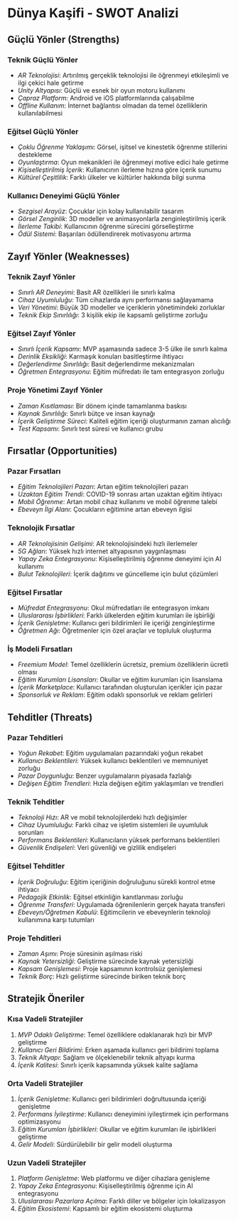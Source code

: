 # Dünya Kaşifi - SWOT Analizi

## Güçlü Yönler (Strengths)

### Teknik Güçlü Yönler
- *AR Teknolojisi*: Artırılmış gerçeklik teknolojisi ile öğrenmeyi etkileşimli ve ilgi çekici hale getirme
- *Unity Altyapısı*: Güçlü ve esnek bir oyun motoru kullanımı
- *Çapraz Platform*: Android ve iOS platformlarında çalışabilme
- *Offline Kullanım*: İnternet bağlantısı olmadan da temel özelliklerin kullanılabilmesi

### Eğitsel Güçlü Yönler
- *Çoklu Öğrenme Yaklaşımı*: Görsel, işitsel ve kinestetik öğrenme stillerini destekleme
- *Oyunlaştırma*: Oyun mekanikleri ile öğrenmeyi motive edici hale getirme
- *Kişiselleştirilmiş İçerik*: Kullanıcının ilerleme hızına göre içerik sunumu
- *Kültürel Çeşitlilik*: Farklı ülkeler ve kültürler hakkında bilgi sunma

### Kullanıcı Deneyimi Güçlü Yönler
- *Sezgisel Arayüz*: Çocuklar için kolay kullanılabilir tasarım
- *Görsel Zenginlik*: 3D modeller ve animasyonlarla zenginleştirilmiş içerik
- *İlerleme Takibi*: Kullanıcının öğrenme sürecini görselleştirme
- *Ödül Sistemi*: Başarıları ödüllendirerek motivasyonu artırma

## Zayıf Yönler (Weaknesses)

### Teknik Zayıf Yönler
- *Sınırlı AR Deneyimi*: Basit AR özellikleri ile sınırlı kalma
- *Cihaz Uyumluluğu*: Tüm cihazlarda aynı performansı sağlayamama
- *Veri Yönetimi*: Büyük 3D modeller ve içeriklerin yönetimindeki zorluklar
- *Teknik Ekip Sınırlılığı*: 3 kişilik ekip ile kapsamlı geliştirme zorluğu

### Eğitsel Zayıf Yönler
- *Sınırlı İçerik Kapsamı*: MVP aşamasında sadece 3-5 ülke ile sınırlı kalma
- *Derinlik Eksikliği*: Karmaşık konuları basitleştirme ihtiyacı
- *Değerlendirme Sınırlılığı*: Basit değerlendirme mekanizmaları
- *Öğretmen Entegrasyonu*: Eğitim müfredatı ile tam entegrasyon zorluğu

### Proje Yönetimi Zayıf Yönler
- *Zaman Kısıtlaması*: Bir dönem içinde tamamlanma baskısı
- *Kaynak Sınırlılığı*: Sınırlı bütçe ve insan kaynağı
- *İçerik Geliştirme Süreci*: Kaliteli eğitim içeriği oluşturmanın zaman alıcılığı
- *Test Kapsamı*: Sınırlı test süresi ve kullanıcı grubu

## Fırsatlar (Opportunities)

### Pazar Fırsatları
- *Eğitim Teknolojileri Pazarı*: Artan eğitim teknolojileri pazarı
- *Uzaktan Eğitim Trendi*: COVID-19 sonrası artan uzaktan eğitim ihtiyacı
- *Mobil Öğrenme*: Artan mobil cihaz kullanımı ve mobil öğrenme talebi
- *Ebeveyn İlgi Alanı*: Çocukların eğitimine artan ebeveyn ilgisi

### Teknolojik Fırsatlar
- *AR Teknolojisinin Gelişimi*: AR teknolojisindeki hızlı ilerlemeler
- *5G Ağları*: Yüksek hızlı internet altyapısının yaygınlaşması
- *Yapay Zeka Entegrasyonu*: Kişiselleştirilmiş öğrenme deneyimi için AI kullanımı
- *Bulut Teknolojileri*: İçerik dağıtımı ve güncelleme için bulut çözümleri

### Eğitsel Fırsatlar
- *Müfredat Entegrasyonu*: Okul müfredatları ile entegrasyon imkanı
- *Uluslararası İşbirlikleri*: Farklı ülkelerden eğitim kurumları ile işbirliği
- *İçerik Genişletme*: Kullanıcı geri bildirimleri ile içeriği zenginleştirme
- *Öğretmen Ağı*: Öğretmenler için özel araçlar ve topluluk oluşturma

### İş Modeli Fırsatları
- *Freemium Model*: Temel özelliklerin ücretsiz, premium özelliklerin ücretli olması
- *Eğitim Kurumları Lisansları*: Okullar ve eğitim kurumları için lisanslama
- *İçerik Marketplace*: Kullanıcı tarafından oluşturulan içerikler için pazar
- *Sponsorluk ve Reklam*: Eğitim odaklı sponsorluk ve reklam gelirleri

## Tehditler (Threats)

### Pazar Tehditleri
- *Yoğun Rekabet*: Eğitim uygulamaları pazarındaki yoğun rekabet
- *Kullanıcı Beklentileri*: Yüksek kullanıcı beklentileri ve memnuniyet zorluğu
- *Pazar Doygunluğu*: Benzer uygulamaların piyasada fazlalığı
- *Değişen Eğitim Trendleri*: Hızla değişen eğitim yaklaşımları ve trendleri

### Teknik Tehditler
- *Teknoloji Hızı*: AR ve mobil teknolojilerdeki hızlı değişimler
- *Cihaz Uyumluluğu*: Farklı cihaz ve işletim sistemleri ile uyumluluk sorunları
- *Performans Beklentileri*: Kullanıcıların yüksek performans beklentileri
- *Güvenlik Endişeleri*: Veri güvenliği ve gizlilik endişeleri

### Eğitsel Tehditler
- *İçerik Doğruluğu*: Eğitim içeriğinin doğruluğunu sürekli kontrol etme ihtiyacı
- *Pedagojik Etkinlik*: Eğitsel etkinliğin kanıtlanması zorluğu
- *Öğrenme Transferi*: Uygulamada öğrenilenlerin gerçek hayata transferi
- *Ebeveyn/Öğretmen Kabulü*: Eğitimcilerin ve ebeveynlerin teknoloji kullanımına karşı tutumları

### Proje Tehditleri
- *Zaman Aşımı*: Proje süresinin aşılması riski
- *Kaynak Yetersizliği*: Geliştirme sürecinde kaynak yetersizliği
- *Kapsam Genişlemesi*: Proje kapsamının kontrolsüz genişlemesi
- *Teknik Borç*: Hızlı geliştirme sürecinde biriken teknik borç

## Stratejik Öneriler

### Kısa Vadeli Stratejiler
1. *MVP Odaklı Geliştirme*: Temel özelliklere odaklanarak hızlı bir MVP geliştirme
2. *Kullanıcı Geri Bildirimi*: Erken aşamada kullanıcı geri bildirimi toplama
3. *Teknik Altyapı*: Sağlam ve ölçeklenebilir teknik altyapı kurma
4. *İçerik Kalitesi*: Sınırlı içerik kapsamında yüksek kalite sağlama

### Orta Vadeli Stratejiler
1. *İçerik Genişletme*: Kullanıcı geri bildirimleri doğrultusunda içeriği genişletme
2. *Performans İyileştirme*: Kullanıcı deneyimini iyileştirmek için performans optimizasyonu
3. *Eğitim Kurumları İşbirlikleri*: Okullar ve eğitim kurumları ile işbirlikleri geliştirme
4. *Gelir Modeli*: Sürdürülebilir bir gelir modeli oluşturma

### Uzun Vadeli Stratejiler
1. *Platform Genişletme*: Web platformu ve diğer cihazlara genişleme
2. *Yapay Zeka Entegrasyonu*: Kişiselleştirilmiş öğrenme için AI entegrasyonu
3. *Uluslararası Pazarlara Açılma*: Farklı diller ve bölgeler için lokalizasyon
4. *Eğitim Ekosistemi*: Kapsamlı bir eğitim ekosistemi oluşturma
